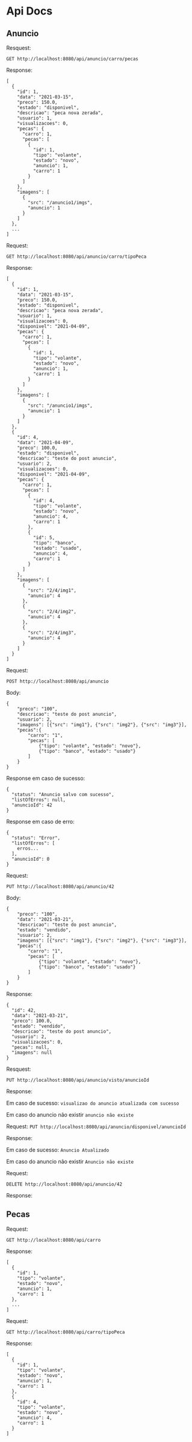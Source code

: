 # Api Docs

## Anuncio

Resquest:

`GET http://localhost:8080/api/anuncio/carro/pecas`

Response:
```
[
  {
    "id": 1,
    "data": "2021-03-15",
    "preco": 150.0,
    "estado": "disponivel",
    "descricao": "peca nova zerada",
    "usuario": 1,
    "visualizacoes": 0,
    "pecas": {
      "carro": 1,
      "pecas": [
        {
          "id": 1,
          "tipo": "volante",
          "estado": "novo",
          "anuncio": 1,
          "carro": 1
        }
      ]
    },
    "imagens": [
      {
        "src": "/anuncio1/imgs",
        "anuncio": 1
      }
    ]
  },
  ...
]
``` 

Request:

`GET http://localhost:8080/api/anuncio/carro/tipoPeca`

Response:

```
[
  {
    "id": 1,
    "data": "2021-03-15",
    "preco": 150.0,
    "estado": "disponivel",
    "descricao": "peca nova zerada",
    "usuario": 1,
    "visualizacoes": 0,
    "disponivel": "2021-04-09",
    "pecas": {
      "carro": 1,
      "pecas": [
        {
          "id": 1,
          "tipo": "volante",
          "estado": "novo",
          "anuncio": 1,
          "carro": 1
        }
      ]
    },
    "imagens": [
      {
        "src": "/anuncio1/imgs",
        "anuncio": 1
      }
    ]
  },
  {
    "id": 4,
    "data": "2021-04-09",
    "preco": 100.0,
    "estado": "disponivel",
    "descricao": "teste do post anuncio",
    "usuario": 2,
    "visualizacoes": 0,
    "disponivel": "2021-04-09",
    "pecas": {
      "carro": 1,
      "pecas": [
        {
          "id": 4,
          "tipo": "volante",
          "estado": "novo",
          "anuncio": 4,
          "carro": 1
        },
        {
          "id": 5,
          "tipo": "banco",
          "estado": "usado",
          "anuncio": 4,
          "carro": 1
        }
      ]
    },
    "imagens": [
      {
        "src": "2/4/img1",
        "anuncio": 4
      },
      {
        "src": "2/4/img2",
        "anuncio": 4
      },
      {
        "src": "2/4/img3",
        "anuncio": 4
      }
    ]
  }
]
```

Request:

`POST http://localhost:8080/api/anuncio`

Body:

```
{
    "preco": "100",
    "descricao": "teste do post anuncio",
    "usuario": 2,
    "imagens": [{"src": "img1"}, {"src": "img2"}, {"src": "img3"}],
    "pecas":{
        "carro": "1",
        "pecas": [
            {"tipo": "volante", "estado": "novo"}, 
            {"tipo": "banco", "estado": "usado"}
        ]
    }
}
```

Response em caso de sucesso:

```
{
  "status": "Anuncio salvo com sucesso",
  "listOfErros": null,
  "anuncioId": 42
}
```

Response em caso de erro:

```
{
  "status": "Error",
  "listOfErros": [
    erros...
  ],
  "anuncioId": 0
}
```

Request:

`PUT http://localhost:8080/api/anuncio/42`

Body:
```
{
    "preco": "100",
    "data": "2021-03-21",
    "descricao": "teste do post anuncio",
    "estado": "vendido",
    "usuario": 2,
    "imagens": [{"src": "img1"}, {"src": "img2"}, {"src": "img3"}],
    "pecas":{
        "carro": "1",
        "pecas": [
            {"tipo": "volante", "estado": "novo"}, 
            {"tipo": "banco", "estado": "usado"}
        ]
    }
}
```

Response:

```
{
  "id": 42,
  "data": "2021-03-21",
  "preco": 100.0,
  "estado": "vendido",
  "descricao": "teste do post anuncio",
  "usuario": 2,
  "visualizacoes": 0,
  "pecas": null,
  "imagens": null
}
```

Resquest:

`PUT http://localhost:8080/api/anuncio/visto/anuncioId`

Response:

Em caso de sucesso:
`visualizao do anuncio atualizada com sucesso`

Em caso do anuncio não existir
`anuncio não existe`

Request:
`PUT http://localhost:8080/api/anuncio/disponivel/anuncioId`

Response:

Em caso de sucesso:
`Anuncio Atualizado`

Em caso do anuncio não existir
`Anuncio não existe`

Request:

`DELETE http://localhost:8080/api/anuncio/42`

Response:

## Pecas

Request:

`GET http://localhost:8080/api/carro`

Response:

```
[
  {
    "id": 1,
    "tipo": "volante",
    "estado": "novo",
    "anuncio": 1,
    "carro": 1
  },
  ...
]
```

Request:

`GET http://localhost:8080/api/carro/tipoPeca`

Response:
```
[
  {
    "id": 1,
    "tipo": "volante",
    "estado": "novo",
    "anuncio": 1,
    "carro": 1
  },
  {
    "id": 4,
    "tipo": "volante",
    "estado": "novo",
    "anuncio": 4,
    "carro": 1
  }
]
```